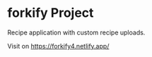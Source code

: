 # forkify Project

Recipe application with custom recipe uploads.

Visit on https://forkify4.netlify.app/
